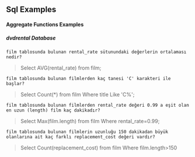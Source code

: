 ## Sql Examples



#### Aggregate Functions Examples



##### dvdrental Database





```
film tablosunda bulunan rental_rate sütunundaki değerlerin ortalaması nedir?
```



> Select AVG(rental_rate) from film;



```
film tablosunda bulunan filmlerden kaç tanesi 'C' karakteri ile başlar?
```



> Select Count(*) from film Where title Like 'C%';



```
film tablosunda bulunan filmlerden rental_rate değeri 0.99 a eşit olan en uzun (length) film kaç dakikadır?
```



> Select Max(film.length) from film Where rental_rate=0.99;



```
film tablosunda bulunan filmlerin uzunluğu 150 dakikadan büyük olanlarına ait kaç farklı replacement_cost değeri vardır?
```



> Select Count(replacement_cost) from film Where film.length>150